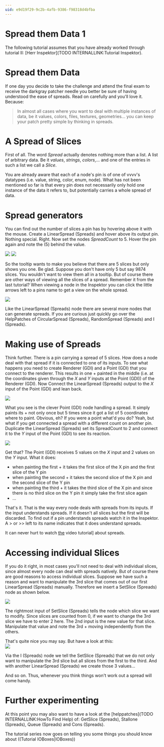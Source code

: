 ```yaml
---
uid: e9d19f29-9c2b-4afb-9386-f98318d4bfba
---
```


# Spread them Data 1
The following tutorial assumes that you have already worked through tutorial II: [Herr Inspektor](TODO INTERNALLINK:Tutorial Inspektor).  

# Spread them Data
If one day you decide to take the challenge and attend the final exam to receive the darkgray patcher needle you better be sure of having understood the ease of spreads. Read on carefully and you'll love it. Because:  

>In almost all cases where you want to deal with multiple instances of data, be it values, colors, files, textures, geometries... you can keep your patch pretty simple by thinking in spreads.  

# A Spread of Slices
First of all. The word *Spread* actually denotes nothing more than a list. A list of arbitrary data. Be it *values*, *strings*, *colors*,... and one of the entries in such a list we call a *Slice*.   

You are already aware that each of a node's pin is of one of vvvv's datatypes (i.e. value, string, color, enum, node). What has not been  mentioned so far is that every pin does not necessarily only hold one instance of the data it refers to, but potentially carries a whole spread of data.  

# Spread generators
You can find out the number of slices a pin has by hovering above it with the mouse. Create a <span class="node">LinearSpread (Spreads)</span> and hover above its output pin. Nothing special. Right. Now set the nodes *SpreadCount* to 5. Hover the pin again and note the (5) behind the value.   

![](~/img/linear1.png "") ![](~/img/linear5.png "")  

So the tooltip wants to make you believe that there are 5 slices but only shows you one. Be glad. Suppose you don't have only 5 but say 9874 slices. You wouldn't want to view them all in a tooltip. But of course there are other ways of viewing all the slices of a spread. Remember it from the last tutorial? When viewing a node in the Inspektor you can click the little arrows left to a pins name to get a view on the whole spread.  

![](~/img/sliceview.png "")  

Like the <span class="node">LinearSpread (Spreads)</span> node there are several more nodes that can generate spreads. If you are curious just quickly go over the HelpPatches of <span class="node">CircularSpread (Spreads)</span>, <span class="node">RandomSpread (Spreads)</span> and <span class="node">I (Spreads)</span>.  

# Making use of Spreads
Think further. There is a pin carrying a spread of 5 slices. How does a node deal with that spread if it is connected to one of its inputs. To see what happens you need to create <span class="node">Renderer (GDI)</span> and a <span class="node">Point (GDI)</span> that you connect to the renderer. This results in one + painted in the middle (i.e. at the coordinates given through the *X* and *Y* inputs at the <span class="node">Point (GDI)</span>) of the <span class="node">Renderer (GDI)</span>. Now Connect the <span class="node">LinearSpread (Spreads)</span> output to the *X* input of the <span class="node">Point (GDI)</span> and lean back.   

![](~/img/spreadpoint.jpg "")  

What you see is the clever <span class="node">Point (GDI)</span> node handling a spread. It simply paints its + not only once but 5 times since it got a list of 5 coordinates where to paint. Obvious, eh? If you were a point what'd you do? Yeah, but what if you get connected a spread with a different count on another pin. Duplicate the <span class="node">LinearSpread (Spreads)</span> set its SpreadCount to 2 and connect it to the *Y* input of the <span class="node">Point (GDI)</span> to see its reaction.   

![](~/img/doublespreadpoint.jpg "")  

Get that? The <span class="node">Point (GDI)</span> receives 5 values on the *X* input and 2 values on the *Y* input. What it does:   
* when painting the first + it takes the first slice of the X pin and the first slice of the Y pin  
* when painting the second + it takes the second slice of the X pin and the second slice of the Y pin  
* when painting the third + it takes the third slice of the X pin and since there is no third slice on the Y pin it simply take the first slice again  
* ...  

That's it. That is the way every node deals with spreads from its inputs. If the input understands spreads. If it doesn't all slices but the first will be discarded. To find out if a pin understands spreads watch it in the Inspektor. A > or >> left to its name indicates that it does understand spreads.   

It can never hurt to watch [the](https://vvvv.org/tiki-index.php?page=Video+Tutorials#Tutorial_9_Spreads_and_Slices) video tutorial] about spreads.  

# Accessing individual Slices
If you do it right, in most cases you'll not need to deal with individual slices, since almost every node can deal with spreads natively. But of course there are good reasons to access individual slices. Suppose we have such a reason and want to manipulate the 3rd slice that comes out of our first <span class="node">LinearSpread (Spreads)</span> manually. Therefore we insert a <span class="node">SetSlice (Spreads)</span> node as shown below.  
 
![](~/img/setslices.jpg "")  

The rightmost input of <span class="node">SetSlice (Spreads)</span> tells the node which slice we want to modify. Since slices are counted from 0, if we want to change the 3rd slice we have to enter 2 here. The 2nd input is the new value for that slice. Manipulate that value and note the 3rd + moving independently from the others.   

That's quite nice you may say. But have a look at this:  
![](~/img/setslicesadvanced.jpg "")  

Via the <span class="node">I (Spreads)</span> node we tell the <span class="node">SetSlice (Spreads)</span> that we do not only want to manipulate the 3rd slice but all slices from the first to the third. And with another <span class="node">LinearSpread (Spreads)</span> we create those 3 values...  

And so on. Thus, whenever you think things won't work out a spread will come handy.   

# Further experimenting
At this point you may also want to have a look at the [helppatches](TODO INTERNALLINK:HowTo Find Help) of: <span class="node">GetSlice (Spreads)</span>, <span class="node">Stallone (Spreads)</span>, <span class="node">Queue (Spreads)</span> and <span class="node">Cons (Spreads)</span>.  

The tutorial series now goes on telling you some things you should know about ((Tutorial IOBoxes|IOBoxes))